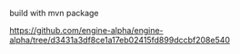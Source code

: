 build with mvn package

https://github.com/engine-alpha/engine-alpha/tree/d3431a3df8ce1a17eb02415fd899dccbf208e540
